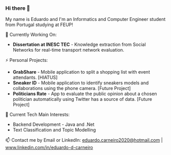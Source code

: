 ### Hi there 👋

My name is Eduardo and I'm an Informatics and Computer Engineer student from Portugal studying at FEUP!

🔭 Currently Working On: <br>
  - **Dissertation at INESC TEC** - Knowledge extraction from Social Networks for real-time transport network evaluation.

⚡ Personal Projects: <br>
  - **GrabShare** - Mobile application to split a shopping list with event attendants. [HIATUS]
  - **Sneaker ID** - Mobile application to identify sneakers models and collaborations using the phone camera. [Future Project]
  - **Politicians Rate** - App to evaluate the public opinion about a chosen politician automatically using Twitter has a source of data. [Future Project]
  
🌱 Current Tech Main Interests: <br>
  - Backend Development - Java and .Net
  - Text Classification and Topic Modelling
  
📫 Contact me by Email or LinkedIn: eduardo.carneiro2020@hotmail.com | www.linkedin.com/in/eduardo-d-carneiro
    
<!--
**eduardoCarneiro99/eduardoCarneiro99** is a ✨ _special_ ✨ repository because its `README.md` (this file) appears on your GitHub profile.

Here are some ideas to get you started:
.
- 🌱 I’m currently learning ...
- 👯 I’m looking to collaborate on ...
- 🤔 I’m looking for help with ...
- 💬 Ask me about ...

- 😄 Pronouns: ...
- ⚡ Fun fact: ...
-->
